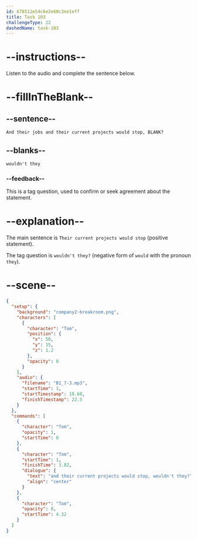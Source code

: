 ```yaml
---
id: 678512e54c6e2e60c3ee1eff
title: Task 103
challengeType: 22
dashedName: task-103
---
```


<!-- (Audio) Tom: and their current projects would stop, wouldn't they? -->

# --instructions--

Listen to the audio and complete the sentence below.

# --fillInTheBlank--

## --sentence--

`And their jobs and their current projects would stop, BLANK?`

## --blanks--

`wouldn't they`

### --feedback--

This is a tag question, used to confirm or seek agreement about the statement.

# --explanation--

The main sentence is `Their current projects would stop` (positive statement).

The tag question is `wouldn't they?` (negative form of `would` with the pronoun `they`).

# --scene--

```json
{
  "setup": {
    "background": "company2-breakroom.png",
    "characters": [
      {
        "character": "Tom",
        "position": {
          "x": 50,
          "y": 15,
          "z": 1.2
        },
        "opacity": 0
      }
    ],
    "audio": {
      "filename": "B1_7-3.mp3",
      "startTime": 1,
      "startTimestamp": 19.68,
      "finishTimestamp": 22.5
    }
  },
  "commands": [
    {
      "character": "Tom",
      "opacity": 1,
      "startTime": 0
    },
    {
      "character": "Tom",
      "startTime": 1,
      "finishTime": 3.82,
      "dialogue": {
        "text": "and their current projects would stop, wouldn't they?",
        "align": "center"
      }
    },
    {
      "character": "Tom",
      "opacity": 0,
      "startTime": 4.32
    }
  ]
}
```
